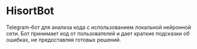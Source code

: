 # HisortBot
Telegram-бот для анализа кода с использованием локальной нейронной сети. Бот принимает код от пользователей и дает краткие подсказки об ошибках, не предоставляя готовых решений.
